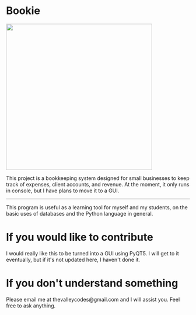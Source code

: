 <h1> Bookie </h1>

<img src="https://media3.giphy.com/media/3osxYrgM8gi9CDjcPu/giphy.gif" width="400" height="400" />

<p>This project is a bookkeeping system designed for small businesses to keep track of expenses, client accounts, and revenue. At the moment, it only runs in console, but I have plans to move it to a GUI.</p>
<hr>
<p>This program is useful as a learning tool for myself and my students, on the basic uses of databases and the Python language in general.</p>

<h1>If you would like to contribute</h1>
<p>I would really like this to be turned into a GUI using PyQT5. I will get to it eventually, but if it's not updated here, I haven't done it.</p>

<h1>If you don't understand something</h1>
<p>Please email me at thevalleycodes@gmail.com and I will assist you. Feel free to ask anything.</p>

